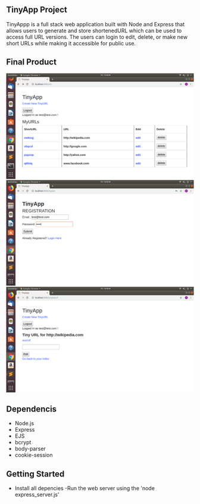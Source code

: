 ## TinyApp Project

TinyAppp is a full stack web application built with Node and Express that allows users to generate and store shortenedURL which can be used to access full URL versions. The users can login to edit, delete, or make new short URLs while making it accessible for public use.

## Final Product

!["Screenshot of URLs Page"](https://github.com/michaelt448/TinyApp/blob/master/docs/URL-index.png?raw=true)
!["Screenshot of Registration Page"](https://github.com/michaelt448/TinyApp/blob/master/docs/User-registration-page.png?raw=true)
!["Screenshot of new Short URL"](https://github.com/michaelt448/TinyApp/blob/master/docs/New-short-URL.png?raw=true)


## Dependencis

- Node.js
- Express
- EJS
- bcrypt
- body-parser
- cookie-session

## Getting Started

- Install all depencies
-Run the web server using the 'node express_server.js'